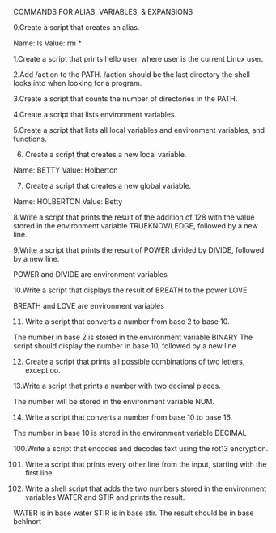 COMMANDS FOR ALIAS, VARIABLES, & EXPANSIONS

0.Create a script that creates an alias.

Name: ls
Value: rm *

1.Create a script that prints hello user, where user is the current Linux user.

2.Add /action to the PATH. /action should be the last directory the shell looks into when looking for a program.

3.Create a script that counts the number of directories in the PATH.

4.Create a script that lists environment variables.

5.Create a script that lists all local variables and environment variables, and functions.

6. Create a script that creates a new local variable.

Name: BETTY
Value: Holberton

7. Create a script that creates a new global variable.

Name: HOLBERTON
Value: Betty

8.Write a script that prints the result of the addition of 128 with the value stored in the environment variable TRUEKNOWLEDGE, followed by a new line.

9.Write a script that prints the result of POWER divided by DIVIDE, followed by a new line.

POWER and DIVIDE are environment variables

10.Write a script that displays the result of BREATH to the power LOVE

BREATH and LOVE are environment variables

11. Write a script that converts a number from base 2 to base 10.

The number in base 2 is stored in the environment variable BINARY
The script should display the number in base 10, followed by a new line

12. Create a script that prints all possible combinations of two letters, except oo.

13.Write a script that prints a number with two decimal places.

The number will be stored in the environment variable NUM.

14. Write a script that converts a number from base 10 to base 16.

The number in base 10 is stored in the environment variable DECIMAL

100.Write a script that encodes and decodes text using the rot13 encryption.

101. Write a script that prints every other line from the input, starting with the first line.

102. Write a shell script that adds the two numbers stored in the environment variables WATER and STIR and prints the result.

WATER is in base water
STIR is in base stir.
The result should be in base behlnort
